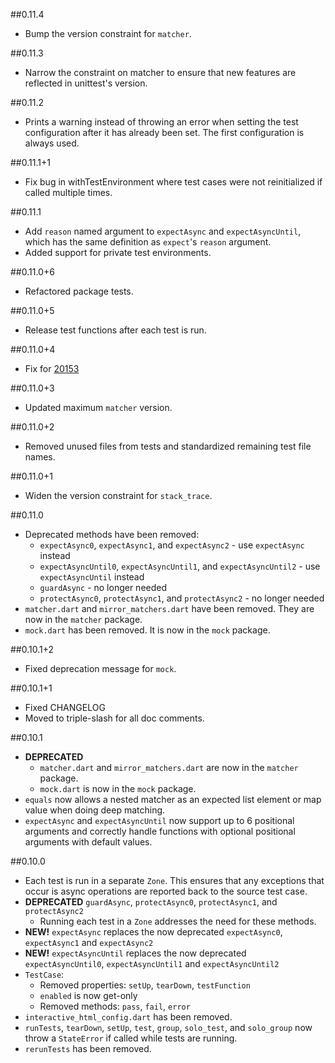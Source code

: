##0.11.4

* Bump the version constraint for `matcher`.

##0.11.3

* Narrow the constraint on matcher to ensure that new features are reflected in
  unittest's version.

##0.11.2

* Prints a warning instead of throwing an error when setting the test
  configuration after it has already been set. The first configuration is always
  used.

##0.11.1+1

* Fix bug in withTestEnvironment where test cases were not reinitialized if
  called multiple times.

##0.11.1

* Add `reason` named argument to `expectAsync` and `expectAsyncUntil`, which has
  the same definition as `expect`'s `reason` argument.
* Added support for private test environments.

##0.11.0+6

* Refactored package tests.

##0.11.0+5

* Release test functions after each test is run.

##0.11.0+4

* Fix for [20153](https://code.google.com/p/dart/issues/detail?id=20153)

##0.11.0+3

* Updated maximum `matcher` version.

##0.11.0+2

*  Removed unused files from tests and standardized remaining test file names.

##0.11.0+1

* Widen the version constraint for `stack_trace`.

##0.11.0

* Deprecated methods have been removed:
    * `expectAsync0`, `expectAsync1`, and `expectAsync2` - use `expectAsync`
      instead
    * `expectAsyncUntil0`, `expectAsyncUntil1`, and `expectAsyncUntil2` - use
      `expectAsyncUntil` instead
    * `guardAsync` - no longer needed
    * `protectAsync0`, `protectAsync1`, and `protectAsync2` - no longer needed
* `matcher.dart` and `mirror_matchers.dart` have been removed. They are now in
  the `matcher` package.
* `mock.dart` has been removed. It is now in the `mock` package.

##0.10.1+2

* Fixed deprecation message for `mock`.

##0.10.1+1

* Fixed CHANGELOG
* Moved to triple-slash for all doc comments.

##0.10.1

* **DEPRECATED**
    * `matcher.dart` and `mirror_matchers.dart` are now in the `matcher`
      package.
    * `mock.dart` is now in the `mock` package.
* `equals` now allows a nested matcher as an expected list element or map value
  when doing deep matching.
* `expectAsync` and `expectAsyncUntil` now support up to 6 positional arguments
  and correctly handle functions with optional positional arguments with default
  values.

##0.10.0

* Each test is run in a separate `Zone`. This ensures that any exceptions that
occur is async operations are reported back to the source test case.
* **DEPRECATED** `guardAsync`, `protectAsync0`, `protectAsync1`,
and `protectAsync2`
    * Running each test in a `Zone` addresses the need for these methods.
* **NEW!** `expectAsync` replaces the now deprecated `expectAsync0`,
    `expectAsync1` and `expectAsync2`
* **NEW!** `expectAsyncUntil` replaces the now deprecated `expectAsyncUntil0`,
    `expectAsyncUntil1` and `expectAsyncUntil2`
* `TestCase`:
    * Removed properties: `setUp`, `tearDown`, `testFunction`
    * `enabled` is now get-only
    * Removed methods: `pass`, `fail`, `error`
* `interactive_html_config.dart` has been removed.
* `runTests`, `tearDown`, `setUp`, `test`, `group`, `solo_test`, and
  `solo_group` now throw a `StateError` if called while tests are running.
* `rerunTests` has been removed.
